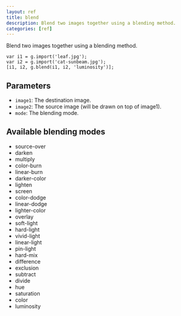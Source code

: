 ```yaml
---
layout: ref
title: blend
description: Blend two images together using a blending method.
categories: [ref]
---
```

Blend two images together using a blending method.

    var i1 = g.import('leaf.jpg');
    var i2 = g.import('cat-sunbeam.jpg');
    [i1, i2, g.blend(i1, i2, 'luminosity')];

## Parameters
- `image1`: The destination image.
- `image2`: The source image (will be drawn on top of image1).
- `mode`: The blending mode.

## Available blending modes

* source-over
* darken
* multiply
* color-burn
* linear-burn
* darker-color
* lighten
* screen
* color-dodge
* linear-dodge 
* lighter-color
* overlay
* soft-light
* hard-light
* vivid-light
* linear-light
* pin-light
* hard-mix
* difference
* exclusion
* subtract
* divide
* hue 
* saturation
* color
* luminosity   